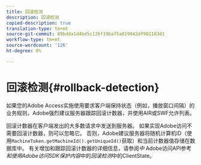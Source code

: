 ```yaml
---
title: 回滚检测
description: 回滚检测
copied-description: true
translation-type: tm+mt
source-git-commit: 89bdda1d4bd5c126f19ba75a819942df901183d1
workflow-type: tm+mt
source-wordcount: '126'
ht-degree: 0%

---
```



# 回滚检测{#rollback-detection}

如果您的Adobe Access实施使用要求客户端保持状态（例如，播放窗口间隔）的业务规则，Adobe强烈建议服务器跟踪回滚计数器，并使用AIR或SWF允许列表。

回滚计数器在客户端发出的大多数请求中发送到服务器。 如果实现Adobe访问不需要回滚计数器，则可以忽略它。 否则，Adobe建议服务器将随机计算机ID（使用`MachineToken.getMachineId().getUniqueId()`获取）和当前计数器值存储在数据库中。 有关增加和跟踪回滚计数器的详细信息，请参阅&#x200B;*中* Adobe访问API参考&#x200B;*和使用Adobe访问SDK保护内容*&#x200B;中的&#x200B;*回滚检测*&#x200B;中的ClientState。
